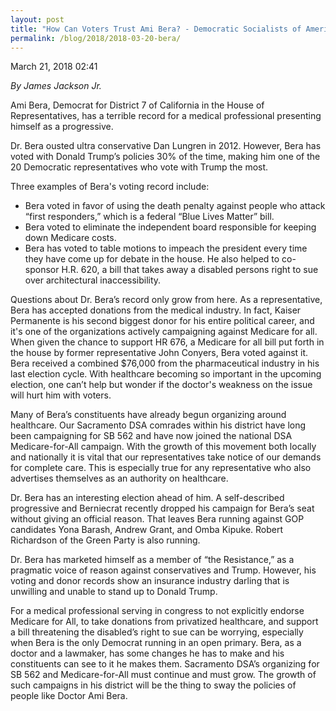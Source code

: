 ```yaml
---
layout: post
title: "How Can Voters Trust Ami Bera? - Democratic Socialists of America, Sacramento"
permalink: /blog/2018/2018-03-20-bera/
---
```

March 21, 2018 02:41

*By James Jackson Jr.*

Ami Bera, Democrat for District 7 of California in the House of Representatives, has a terrible record for a medical professional presenting himself as a progressive.

Dr. Bera ousted ultra conservative Dan Lungren in 2012. However, Bera has voted with Donald Trump’s policies 30% of the time, making him one of the 20 Democratic representatives who vote with Trump the most.  
  
Three examples of Bera's voting record include:

* Bera voted in favor of using the death penalty against people who attack “first responders,” which is a federal “Blue Lives Matter” bill.
* Bera voted to eliminate the independent board responsible for keeping down Medicare costs.
* Bera has voted to table motions to impeach the president every time they have come up for debate in the house. He also helped to co-sponsor H.R. 620, a bill that takes away a disabled persons right to sue over architectural inaccessibility.

Questions about Dr. Bera’s record only grow from here. As a representative, Bera has accepted donations from the medical industry. In fact, Kaiser Permanente is his second biggest donor for his entire political career, and it's one of the organizations actively campaigning against Medicare for all. When given the chance to support HR 676, a Medicare for all bill put forth in the house by former representative John Conyers, Bera voted against it. Bera received a combined $76,000 from the pharmaceutical industry in his last election cycle. With healthcare becoming so important in the upcoming election, one can’t help but wonder if the doctor's weakness on the issue will hurt him with voters.

Many of Bera’s constituents have already begun organizing around healthcare. Our Sacramento DSA comrades within his district have long been campaigning for SB 562 and have now joined the national DSA Medicare-for-All campaign. With the growth of this movement both locally and nationally it is vital that our representatives take notice of our demands for complete care. This is especially true for any representative who also advertises themselves as an authority on healthcare.  
  
Dr. Bera has an interesting election ahead of him. A self-described progressive and Berniecrat recently dropped his campaign for Bera’s seat without giving an official reason. That leaves Bera running against GOP candidates Yona Barash, Andrew Grant, and Omba Kipuke. Robert Richardson of the Green Party is also running.  
  
Dr. Bera has marketed himself as a member of “the Resistance,” as a pragmatic voice of reason against conservatives and Trump. However, his voting and donor records show an insurance industry darling that is unwilling and unable to stand up to Donald Trump.

For a medical professional serving in congress to not explicitly endorse Medicare for All, to take donations from privatized healthcare, and support a bill threatening the disabled’s right to sue can be worrying, especially when Bera is the only Democrat running in an open primary. Bera, as a doctor and a lawmaker, has some changes he has to make and his constituents can see to it he makes them. Sacramento DSA’s organizing for SB 562 and Medicare-for-All must continue and must grow. The growth of such campaigns in his district will be the thing to sway the policies of people like Doctor Ami Bera.
